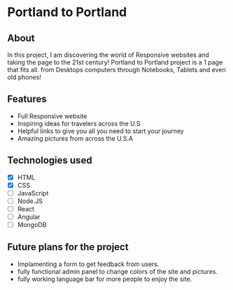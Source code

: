 # Portland to Portland

## About
In this project, I am discovering the world of Responsive websites and taking the page to the 21st century!
Portland to Portland project is a 1 page that fits all. from Desktops computers through Notebooks, Tablets and even old phones!

## Features
* Full Responsive website
* Inspiring ideas for travelers across the U.S
* Helpful links to give you all you need to start your journey
* Amazing pictures from across the U.S.A

## Technologies used
- [x] HTML
- [X] CSS
- [ ] JavaScript
- [ ] Node.JS
- [ ] React
- [ ] Angular
- [ ] MongoDB

## Future plans for the project
* Implamenting a form to get feedback from users.
* fully functional admin panel to change colors of the site and pictures.
* fully working language bar for more people to enjoy the site.